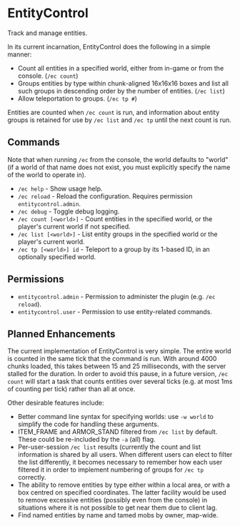 EntityControl
=============

Track and manage entities.

In its current incarnation, EntityControl does the following in a simple manner:

 * Count all entities in a specified world, either from in-game or from the 
   console. (`/ec count`)
 * Groups entities by type within chunk-aligned 16x16x16 boxes and list all
   such groups in descending order by the number of entities. (`/ec list`)
 * Allow teleportation to groups. (`/ec tp #`)
 
Entities are counted when `/ec count` is run, and information about entity
groups is retained for use by `/ec list` and `/ec tp` until the next count is 
run.


Commands
--------

Note that when running `/ec` from the console, the world defaults to "world"
(if a world of that name does not exist, you must explicitly specify the name of
the world to operate in).

 * `/ec help` - Show usage help.
 * `/ec reload` - Reload the configuration. Requires permission `entitycontrol.admin`.
 * `/ec debug` - Toggle debug logging.
 * `/ec count [<world>]` - Count entities in the specified world, or the player's 
   current world if not specified.
 * `/ec list [<world>]` - List entity groups in the specified world or the player's 
   current world.
 * `/ec tp [<world>] id` - Teleport to a group by its 1-based ID, in an optionally 
   specified world.


Permissions
-----------

 * `entitycontrol.admin` - Permission to administer the plugin (e.g. `/ec reload`).
 * `entitycontrol.user` - Permission to use entity-related commands.


Planned Enhancements
--------------------

The current implementation of EntityControl is very simple.  The entire world is
counted in the same tick that the command is run.  With around 4000 chunks 
loaded, this takes between 15 and 25 milliseconds, with the server stalled for 
the duration.  In order to avoid this pause, in a future version, `/ec count` 
will start a task that counts entities over several ticks (e.g. at most 1ms of 
counting per tick) rather than all at once.

Other desirable features include:

 * Better command line syntax for specifying worlds: use `-w world` to simplify
   the code for handling these arguments.
 * ITEM_FRAME and ARMOR_STAND filtered from `/ec list` by default.  These could
   be re-included by the `-a` (all) flag.
 * Per-user-session `/ec list` results (currently the count and list information 
   is shared by all users.  When different users can elect to filter the list 
   differently, it becomes necessary to remember how each user filtered it in
   order to implement numbering of groups for `/ec tp` correctly.
 * The ability to remove entities by type either within a local area, or with
   a box centred on specified coordinates.  The latter facility would be used
   to remove excessive entities (possibly even from the console) in situations 
   where it is not possible to get near them due to client lag.
 * Find named entities by name and tamed mobs by owner, map-wide.
 


